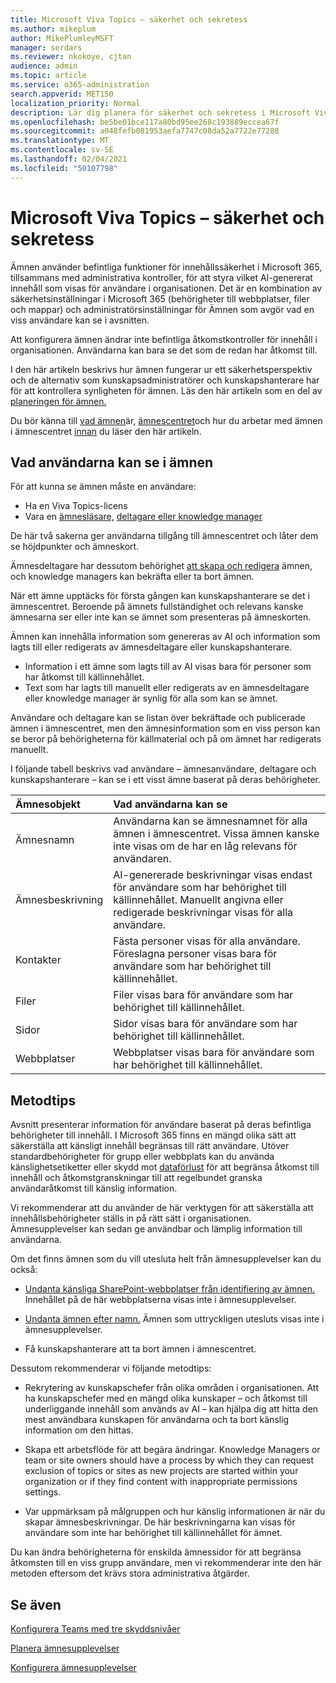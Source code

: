 ```yaml
---
title: Microsoft Viva Topics – säkerhet och sekretess
ms.author: mikeplum
author: MikePlumleyMSFT
manager: serdars
ms.reviewer: nkokoye, cjtan
audience: admin
ms.topic: article
ms.service: o365-administration
search.appverid: MET150
localization_priority: Normal
description: Lär dig planera för säkerhet och sekretess i Microsoft Viva Topics
ms.openlocfilehash: be5be01bce117a80bd95ee268c193889eccea67f
ms.sourcegitcommit: a048fefb081953aefa7747c08da52a7722e77288
ms.translationtype: MT
ms.contentlocale: sv-SE
ms.lasthandoff: 02/04/2021
ms.locfileid: "50107798"
---
```

# <a name="microsoft-viva-topics-security-and-privacy"></a>Microsoft Viva Topics – säkerhet och sekretess

Ämnen använder befintliga funktioner för innehållssäkerhet i Microsoft 365, tillsammans med administrativa kontroller, för att styra vilket AI-genererat innehåll som visas för användare i organisationen. Det är en kombination av säkerhetsinställningar i Microsoft 365 (behörigheter till webbplatser, filer och mappar) och administratörsinställningar för Ämnen som avgör vad en viss användare kan se i avsnitten.

Att konfigurera ämnen ändrar inte befintliga åtkomstkontroller för innehåll i organisationen. Användarna kan bara se det som de redan har åtkomst till.

I den här artikeln beskrivs hur ämnen fungerar ur ett säkerhetsperspektiv och de alternativ som kunskapsadministratörer och kunskapshanterare har för att kontrollera synligheten för ämnen. Läs den här artikeln som en del av [planeringen för ämnen.](plan-topic-experiences.md)

Du bör känna till [vad ämnen](topic-experiences-overview.md)är, [ämnescentret](topic-center-overview.md)och hur du arbetar med ämnen i ämnescentret [innan](manage-topics.md) du läser den här artikeln.

## <a name="what-users-can-see-in-topics"></a>Vad användarna kan se i ämnen

För att kunna se ämnen måste en användare:

- Ha en Viva Topics-licens
- Vara en [ämnesläsare,](topic-experiences-knowledge-rules.md#change-who-can-see-topics-in-your-organization) [deltagare eller knowledge manager](topic-experiences-user-permissions.md)

De här två sakerna ger användarna tillgång till ämnescentret och låter dem se höjdpunkter och ämneskort.

Ämnesdeltagare har dessutom behörighet [att skapa och redigera](topic-experiences-user-permissions.md) ämnen, och knowledge managers kan bekräfta eller ta bort ämnen.

När ett ämne upptäcks för första gången kan kunskapshanterare se det i ämnescentret. Beroende på ämnets fullständighet och relevans kanske ämnesarna ser eller inte kan se ämnet som presenteras på ämneskorten.

Ämnen kan innehålla information som genereras av AI och information som lagts till eller redigerats av ämnesdeltagare eller kunskapshanterare.

- Information i ett ämne som lagts till av AI visas bara för personer som har åtkomst till källinnehållet.
- Text som har lagts till manuellt eller redigerats av en ämnesdeltagare eller knowledge manager är synlig för alla som kan se ämnet.

Användare och deltagare kan se listan över bekräftade och publicerade ämnen i ämnescentret, men den ämnesinformation som en viss person kan se beror på behörigheterna för källmaterial och på om ämnet har redigerats manuellt.

I följande tabell beskrivs vad användare – ämnesanvändare, deltagare och kunskapshanterare – kan se i ett visst ämne baserat på deras behörigheter.

|Ämnesobjekt|Vad användarna kan se|
|:---------|:------------------|
|Ämnesnamn|Användarna kan se ämnesnamnet för alla ämnen i ämnescentret. Vissa ämnen kanske inte visas om de har en låg relevans för användaren.|
|Ämnesbeskrivning|AI-genererade beskrivningar visas endast för användare som har behörighet till källinnehållet. Manuellt angivna eller redigerade beskrivningar visas för alla användare.|
|Kontakter|Fästa personer visas för alla användare. Föreslagna personer visas bara för användare som har behörighet till källinnehållet.|
|Filer|Filer visas bara för användare som har behörighet till källinnehållet.|
|Sidor|Sidor visas bara för användare som har behörighet till källinnehållet.|
|Webbplatser|Webbplatser visas bara för användare som har behörighet till källinnehållet.|

## <a name="best-practices"></a>Metodtips

Avsnitt presenterar information för användare baserat på deras befintliga behörigheter till innehåll. I Microsoft 365 finns en mängd olika sätt att säkerställa att känsligt innehåll begränsas till rätt användare. Utöver standardbehörigheter för grupp [](https://docs.microsoft.com/microsoft-365/compliance/sensitivity-labels) eller webbplats kan du använda känslighetsetiketter eller skydd mot [dataförlust](https://docs.microsoft.com/microsoft-365/compliance/data-loss-prevention-policies) för att begränsa åtkomst till innehåll och åtkomstgranskningar till att regelbundet granska användaråtkomst till känslig information. [](https://docs.microsoft.com/azure/active-directory/governance/access-reviews-overview)

Vi rekommenderar att du använder de här verktygen för att säkerställa att innehållsbehörigheter ställs in på rätt sätt i organisationen. Ämnesupplevelser kan sedan ge användbar och lämplig information till användarna.

Om det finns ämnen som du vill utesluta helt från ämnesupplevelser kan du också:

- [Undanta känsliga SharePoint-webbplatser från identifiering av ämnen.](topic-experiences-discovery.md#select-sharepoint-topic-sources) Innehållet på de här webbplatserna visas inte i ämnesupplevelser.

- [Undanta ämnen efter namn.](topic-experiences-discovery.md#exclude-topics-by-name) Ämnen som uttryckligen utesluts visas inte i ämnesupplevelser.

- Få kunskapshanterare att ta bort ämnen i ämnescentret.

Dessutom rekommenderar vi följande metodtips:

- Rekrytering av kunskapschefer från olika områden i organisationen. Att ha kunskapschefer med en mängd olika kunskaper – och åtkomst till underliggande innehåll som används av AI – kan hjälpa dig att hitta den mest användbara kunskapen för användarna och ta bort känslig information om den hittas.

- Skapa ett arbetsflöde för att begära ändringar. Knowledge Managers or team or site owners should have a process by which they can request exclusion of topics or sites as new projects are started within your organization or if they find content with inappropriate permissions settings.

- Var uppmärksam på målgruppen och hur känslig informationen är när du skapar ämnesbeskrivningar. De här beskrivningarna kan visas för användare som inte har behörighet till källinnehållet för ämnet.

Du kan ändra behörigheterna för enskilda ämnessidor för att begränsa åtkomsten till en viss grupp användare, men vi rekommenderar inte den här metoden eftersom det krävs stora administrativa åtgärder.

## <a name="see-also"></a>Se även

[Konfigurera Teams med tre skyddsnivåer](../solutions/configure-teams-three-tiers-protection.md)

[Planera ämnesupplevelser](plan-topic-experiences.md)

[Konfigurera ämnesupplevelser](set-up-topic-experiences.md)
